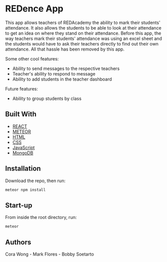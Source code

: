 # REDence App
This app allows teachers of REDAcademy the ability to mark their students' attendance. It also allows the students to be able to look at their attendance to get an idea on where they stand on their attendance. Before this app, the way teachers mark their students' attendance was using an excel sheet and the students would have to ask their teachers directly to find out their own attendance. All that hassle has been removed by this app. 

Some other cool features:
* Ability to send messages to the respective teachers
* Teacher's ability to respond to message
* Ability to add students in the teacher dashboard

Future features:
* Ability to group students by class

## Built With

* [REACT](https://reactjs.org/)
* [METEOR](https://www.meteor.com/)
* [HTML](http://html.com/)
* [CSS](https://developer.mozilla.org/en-US/docs/Web/CSS) 
* [JavaScript](https://www.javascript.com/) 
* [MongoDB](https://www.mongodb.com/)


## Installation

Download the repo, then run:

```bash
meteor npm install
```

## Start-up

From inside the root directory, run:

```bash
meteor
```

## Authors
Cora Wong - Mark Flores - Bobby Soetarto
